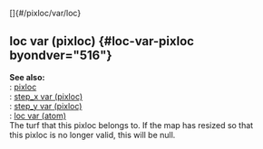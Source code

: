[]{#/pixloc/var/loc}    
## loc var (pixloc) {#loc-var-pixloc byondver="516"}    
**See also:**    
:   [pixloc](/ref/pixloc.md)    
:   [step_x var (pixloc)](/ref/pixloc/var/step_x.md)    
:   [step_y var (pixloc)](/ref/pixloc/var/step_y.md)    
:   [loc var (atom)](/ref/atom/var/loc.md)    
The turf that this pixloc belongs to. If the map has resized so that    
this pixloc is no longer valid, this will be null.  